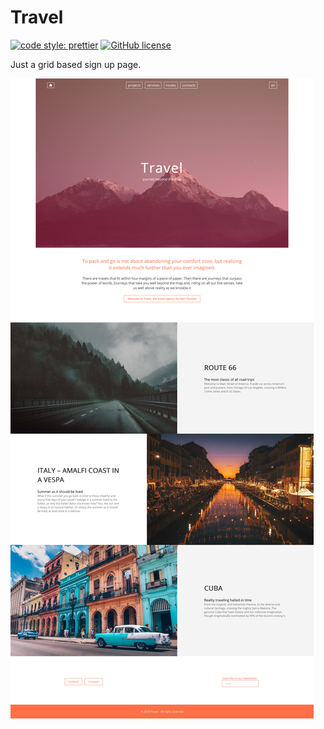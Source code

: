 # Travel

[![code style: prettier](https://img.shields.io/badge/code_style-prettier-ff69b4.svg)](https://github.com/prettier/prettier)
[![GitHub license](https://img.shields.io/badge/license-MIT-blue.svg)](https://github.com/malcodeman/travel/blob/master/LICENSE)

Just a grid based sign up page.

![Screenshot](docs/images/screenshot.jpg?raw=true)
